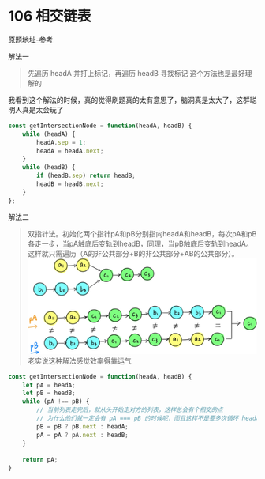 # 106 相交链表

[原题地址-参考](https://leetcode-cn.com/problems/intersection-of-two-linked-lists/solution/javascriptxiang-jiao-lian-biao-tu-jie-shuang-zhi-z/)



解法一
> 先遍历 headA 并打上标记，再遍历 headB 寻找标记
> 这个方法也是最好理解的

我看到这个解法的时候，真的觉得刷题真的太有意思了，脑洞真是太大了，这群聪明人真是太会玩了
```js
const getIntersectionNode = function(headA, headB) {
    while (headA) {
        headA.sep = 1;
        headA = headA.next;
    }
    while (headB) {
        if (headB.sep) return headB;
        headB = headB.next;
    }
};
```

解法二
> 双指针法。初始化两个指针pA和pB分别指向headA和headB，每次pA和pB各走一步，当pA触底后变轨到headB，同理，当pB触底后变轨到headA。这样就只需遍历（A的非公共部分+B的非公共部分+AB的公共部分）。
> ![img](./images/intersection-of-two-lists.jpeg)
> 老实说这种解法感觉效率得靠运气
```js
const getIntersectionNode = function(headA, headB) {
    let pA = headA;
    let pB = headB;
    while (pA !== pB) {
        // 当前列表走完后，就从头开始走对方的列表，这样总会有个相交的点
        // 为什么他们就一定会有 pA === pB 的时候呢，而且这样不是要多次循环 headA 和 headB，效率是不是得靠运气
        pB = pB ? pB.next : headA;
        pA = pA ? pA.next : headB;
    }

    return pA;
}
```
